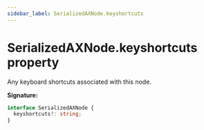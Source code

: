 ```yaml
---
sidebar_label: SerializedAXNode.keyshortcuts
---
```


# SerializedAXNode.keyshortcuts property

Any keyboard shortcuts associated with this node.

**Signature:**

```typescript
interface SerializedAXNode {
  keyshortcuts?: string;
}
```
